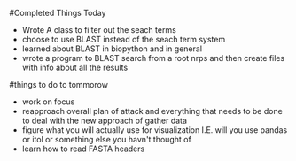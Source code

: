 #Completed Things Today
+ Wrote A class to filter out the seach terms
+ choose to use BLAST instead of the seach term system
+ learned about BLAST in biopython and in general
+ wrote a program to BLAST search from a root nrps and then create files with info about all the results

#things to do to tommorow
+ work on focus
+ reapproach overall plan of attack and everything that needs to be done to deal with the new approach of gather data
+ figure what you will actually use for visualization I.E. will you use pandas or itol or something else you havn't thought of
+ learn how to read FASTA headers
